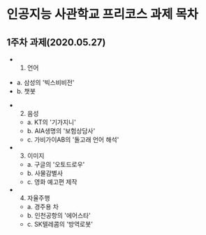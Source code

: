 
# 인공지능 사관학교 프리코스 과제 목차
## 1주차 과제(2020.05.27)
  * 1. 언어
   - a. 삼성의 '빅스비비전'
   - b. 챗봇
   
  * 2. 음성
    - a. KT의 '기가지니'
    - b. AIA생명의 '보험상담사'
    - c. 가비가이AB의 '돌고래 언어 해석'
    
  * 3. 이미지
    - a. 구글의 '오토드로우'
    - b. 사물감별사
    - c. 영화 예고편 제작
    
  * 4. 자율주행
    - a. 경주용 차
    - b. 인천공항의 '에어스타'
    - c. SK텔레콤의 '방역로봇'
